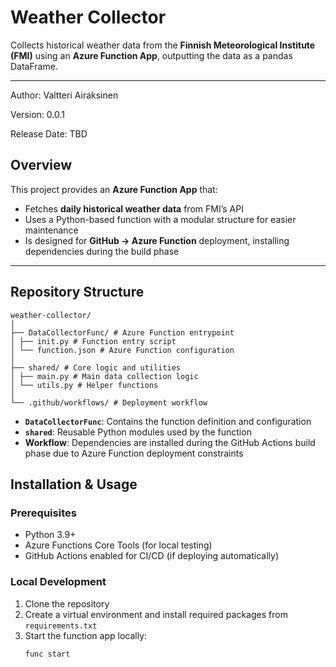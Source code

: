 # Weather Collector

Collects historical weather data from the **Finnish Meteorological Institute (FMI)** using an **Azure Function App**, outputting the data as a pandas DataFrame.

---

Author:
Valtteri Airaksinen

Version:
0.0.1

Release Date:
TBD


## Overview
This project provides an **Azure Function App** that:

- Fetches **daily historical weather data** from FMI’s API  
- Uses a Python-based function with a modular structure for easier maintenance  
- Is designed for **GitHub → Azure Function** deployment, installing dependencies during the build phase  

---

## Repository Structure
```
weather-collector/
│
├── DataCollectorFunc/ # Azure Function entrypoint
│ ├── init.py # Function entry script
│ └── function.json # Azure Function configuration
│
├── shared/ # Core logic and utilities
│ ├── main.py # Main data collection logic
│ └── utils.py # Helper functions
│
└── .github/workflows/ # Deployment workflow
```

- **`DataCollectorFunc`**: Contains the function definition and configuration  
- **`shared`**: Reusable Python modules used by the function  
- **Workflow**: Dependencies are installed during the GitHub Actions build phase due to Azure Function deployment constraints  


## Installation & Usage

### Prerequisites
- Python 3.9+  
- Azure Functions Core Tools (for local testing)  
- GitHub Actions enabled for CI/CD (if deploying automatically)

### Local Development
1. Clone the repository
2. Create a virtual environment and install required packages from `requirements.txt`
3. Start the function app locally:
   ```bash
   func start